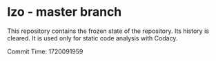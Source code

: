 # lzo - master branch

This repository contains the frozen state of the repository.
Its history is cleared. It is used only for static code
analysis with Codacy.

Commit Time: 1720091959